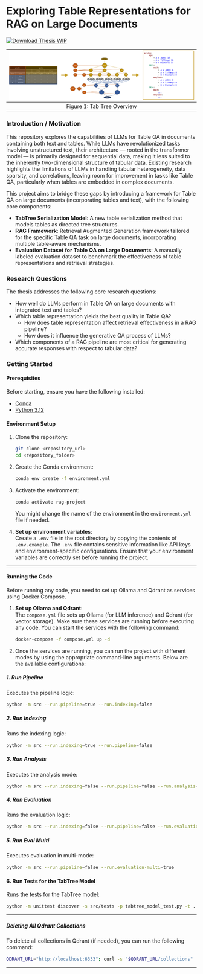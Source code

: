 
# Exploring Table Representations for RAG on Large Documents

[![Download Thesis WIP](https://img.shields.io/badge/Download--PDF-Thesis--WIP-orange)](https://www.overleaf.com/read/mqphwrjjhytz#5746a7)

| ![Tab Tree Overview](documents/Images/TabTreeOverview.png) |
| :----------------------------------------------: |
|            Figure 1: Tab Tree Overview            |

### Introduction / Motivation

This repository explores the capabilities of LLMs for Table QA in documents containing both text and tables. While LLMs have revolutionized tasks involving unstructured text, their architecture — rooted in the transformer model — is primarily designed for sequential data, making it less suited to the inherently two-dimensional structure of tabular data. Existing research highlights the limitations of LLMs in handling tabular heterogeneity, data sparsity, and correlations, leaving room for improvement in tasks like Table QA, particularly when tables are embedded in complex documents.    

This project aims to bridge these gaps by introducing a framework for Table QA on large documents (incorporating tables and text), with the following core components:  
- **TabTree Serialization Model**: A new table serialization method that models tables as directed tree structures.
- **RAG Framework**: Retrieval Augmented Generation framework tailored for the specific Table QA task on large documents, incorporating multiple table-aware mechanisms.
- **Evaluation Dataset for Table QA on Large Documents**: A manually labeled evaluation dataset to benchmark the effectiveness of table representations and retrieval strategies.  

### Research Questions  

The thesis addresses the following core research questions:  
- How well do LLMs perform in Table QA on large documents with integrated text and tables?  
- Which table representation yields the best quality in Table QA?  
  - How does table representation affect retrieval effectiveness in a RAG pipeline?  
  - How does it influence the generative QA process of LLMs?  
- Which components of a RAG pipeline are most critical for generating accurate responses with respect to tabular data? 

### Getting Started

#### Prerequisites

Before starting, ensure you have the following installed:

- [Conda](https://docs.conda.io/projects/conda/en/latest/user-guide/install/index.html)
- [Python 3.12](https://www.python.org/)

#### Environment Setup

1. Clone the repository:
   ```bash
   git clone <repository_url>
   cd <repository_folder>
   ```

2. Create the Conda environment:
   ```bash
   conda env create -f environment.yml
   ```

3. Activate the environment:
   ```bash
   conda activate rag-project
   ```

   You might change the name of the environment in the `environment.yml` file if needed.

5. **Set up environment variables**:  
   Create a `.env` file in the root directory by copying the contents of `.env.example`. The `.env` file contains sensitive information like API keys and environment-specific configurations. Ensure that your environment variables are correctly set before running the project. 
   
---

#### Running the Code

Before running any code, you need to set up Ollama and Qdrant as services using Docker Compose.

1. **Set up Ollama and Qdrant**:  
   The `compose.yml` file sets up Ollama (for LLM inference) and Qdrant (for vector storage). Make sure these services are running before executing any code. You can start the services with the following command:

   ```bash
   docker-compose -f compose.yml up -d
   ```

2. Once the services are running, you can run the project with different modes by using the appropriate command-line arguments. Below are the available configurations:

##### 1. **Run Pipeline**
   Executes the pipeline logic:
   ```bash
   python -m src --run.pipeline=true --run.indexing=false
   ```

##### 2. **Run Indexing**
   Runs the indexing logic:
   ```bash
   python -m src --run.indexing=true --run.pipeline=false
   ```

##### 3. **Run Analysis**
   Executes the analysis mode:
   ```bash
   python -m src --run.indexing=false --run.pipeline=false --run.analysis=true
   ```

##### 4. **Run Evaluation**
   Runs the evaluation logic:
   ```bash
   python -m src --run.indexing=false --run.pipeline=false --run.evaluation=true
   ```

##### 5. **Run Eval Multi**
   Executes evaluation in multi-mode:
   ```bash
   python -m src --run.pipeline=false --run.evaluation-multi=true
   ```

#### 6. **Run Tests for the TabTree Model**
   Runs the tests for the TabTree model:
   ```bash
   python -m unittest discover -s src/tests -p tabtree_model_test.py -t .
   ```

---

##### Deleting All Qdrant Collections

To delete all collections in Qdrant (if needed), you can run the following command:

```bash
QDRANT_URL="http://localhost:6333"; curl -s "$QDRANT_URL/collections" | jq -r '.result.collections[].name' | xargs -I {} curl -X DELETE "$QDRANT_URL/collections/{}"; rm -rf ./data/qdrant-data/payloads/*
```

---

